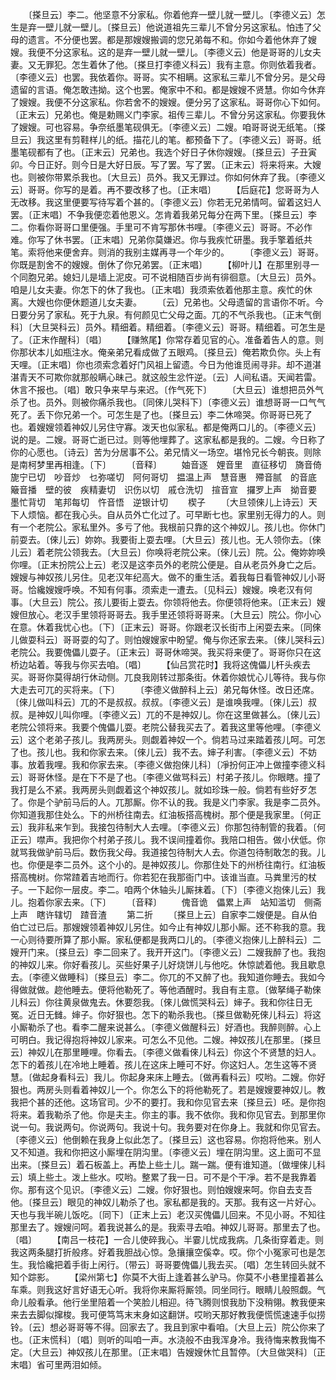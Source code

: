 <!-- { "loadSidebar": true } -->
　　〔搽旦云〕李二。他坚意不分家私。你着他弃一壁儿就一壁儿。〔李德义云〕怎生是弃一壁儿就一壁儿。〔搽旦云〕他说道祖先三辈儿不曾分另这家私。怕违了父母的遗言。不分便也罢。都是那嫂嫂搬调的您兄弟每不和。你如今着他休弃了嫂嫂。我便不分这家私。这的是弃一壁儿就一壁儿。〔李德义云〕他是哥哥的儿女夫妻。又无罪犯。怎生着休了他。〔搽旦打李德义科云〕我有主意。你则依着我者。〔李德义云〕也罢。我依着你。哥哥。实不相瞒。这家私三辈儿不曾分另。是父母遗留的言语。俺怎敢违拗。这个也罢。俺家中不和。都是嫂嫂不贤慧。你如今休弃了嫂嫂。我便不分这家私。你若舍不的嫂嫂。便分另了这家私。哥哥你心下如何。〔正末云〕兄弟也。俺是勅赐义门李家。祖传三辈儿。不曾分另这家私。你要我休了嫂嫂。可也容易。争奈纸墨笔砚俱无。〔李德义云〕二嫂。咱哥哥说无纸笔。〔搽旦云〕我这里有剪鞋样儿的纸。描花儿的笔。都预备下了。〔李德义云〕哥哥。纸墨笔砚都有了也。〔正末云〕兄弟也。我选个好日子休你嫂嫂。〔搽旦云〕子丑寅卯。今日正好。则今日是大好日辰。写了罢。写了罢。〔正末云〕将来将来。大嫂也。则被你带累杀我也。〔大旦云〕员外。我又无罪过。你如何休弃了我。〔李德义云〕哥哥。你写的是着。再不要改移了也。〔正末唱〕
　　【后庭花】您哥哥为人无改移。我这里便要写待写着个甚的。〔李德义云〕你若无兄弟情呵。留着这妇人罢。〔正末唱〕不争我便恋着他恩义。怎肯着我弟兄每分在两下里。〔搽旦云〕李二。你看你哥哥口里便强。手里可不肯写那休书哩。〔李德义云〕哥哥。不必作难。你写了休书罢。〔正末唱〕兄弟你莫嫌迟。你与我疾忙研墨。我手擎着纸共笔。索将他来便舍弃。则消的我别主媒再寻一个年少的。
　　〔李德义云〕哥哥。你既是割舍不的嫂嫂。倒休了你兄弟罢。〔正末唱〕
　　【柳叶儿】在那里别寻一个同胞兄弟。媳妇儿是墙上泥皮。可不说相随百步尚有徘徊意。〔大旦云〕员外。咱是儿女夫妻。你怎下的休了我也。〔正末唱〕我须索依着他那主意。疾忙的休离。大嫂也你便休题道儿女夫妻。
　　〔云〕兄弟也。父母遗留的言语你不听。今日要分另了家私。死于九泉。有何颜见亡父母之面。兀的不气杀我也。〔正末气倒科〕〔大旦哭科云〕员外。精细着。精细着。〔李德义云〕哥哥。精细着。可怎生是了。〔正末作醒科〕〔唱〕
　　【赚煞尾】你常存着见官的心。准备着告人的意。则你那状本儿如瓶注水。俺亲弟兄看成做了五眼鸡。〔搽旦云〕俺若欺负你。头上有天哩。〔正末唱〕你也须索念着好门风祖上留遗。今日为他谁觅闹寻非。却不道湛湛青天不可欺你就那般瞒心昧己。就这般生忿忤逆。〔云〕人间私语。天闻若雷。休言不报也。〔唱〕敢只争来早与来迟。〔作气死下〕
　　〔大旦云〕谁想把员外气杀了也。员外。则被你痛杀我也。〔同倈儿哭科下〕〔李德义云〕谁想哥哥一口气气死了。丢下你兄弟一个。可怎生是了也。〔搽旦云〕李二休啼哭。你哥哥已死了也。着嫂嫂领着神奴儿另住守寡。泼天也似家私。都是俺两口儿的。〔李德义云〕说的是。二嫂。哥哥亡逝已过。则等他埋葬了。这家私都是我的。二嫂。今日称了你的心愿也。〔诗云〕苦为分居事不公。弟兄情义一场空。堪怜兄长今朝丧。则除是南柯梦里再相逢。〔下〕
　　〔音释〕
　　妯音逐　娌音里　直征移切　旖音倚　旎宁已切　吵音炒　乜弥嗟切　阿何哥切　揾温上声　慧音惠　殢音腻　的音底　簸音播　壁的彼　疾精妻切　识伤以切　戚仓洗切　揎音宣　攞罗上声　拗音要　墨忙背切　笔邦每切　忤音悟　逆银计切
　　楔子
　　〔大旦领倈儿上诗云〕天下人烦恼。都在我心头。自从员外亡化过了。可早断七也。家里别无得力的人。则有一个老院公。家私里外。多亏了他。我根前只靠的这个神奴儿。孩儿也。你休门前耍去。〔倈儿云〕妳妳。我要街上耍去哩。〔大旦云〕孩儿也。无人领你去。〔倈儿云〕着老院公领我去。〔大旦云〕你唤将老院公来。〔倈儿云〕院。公。俺妳妳唤你哩。〔正末扮院公上云〕老汉是这李员外的老院公便是。自从老员外身亡之后。嫂嫂与神奴孩儿另住。见老汉年纪高大。做不的重生活。着我每日看管神奴儿小哥哥。恰纔嫂嫂呼唤。不知有何事。须索走一遭去。〔见科云〕嫂嫂。唤老汉有何事。〔大旦云〕院公。孩儿要街上耍去。你领将他去。你便领将他来。〔正末云〕嫂嫂但放心。老汉手里领将哥哥去。我手里还领将哥哥来。〔大旦云〕院公。你小心在意。休着我忧心也。〔下〕〔正末云〕哥哥。你跟老汉长街市上闲耍去来。〔同倈儿做耍科云〕哥哥耍的勾了。则怕嫂嫂家中盼望。俺与你还家去来。〔倈儿哭科云〕老院公。我要傀儡儿耍子。〔正末云〕哥哥休啼哭。我买将来便了。哥哥你只在这桥边站着。等我与你买去咱。〔唱〕
　　【仙吕赏花时】我将这傀儡儿杆头疾去买。哥哥你莫得胡行休动侧。兀良我刚转过那条街。休着你娘忧心儿等待。我与你大走去可兀的买将来。〔下〕
　　〔李德义做醉科上云〕弟兄每休怪。改日还席。〔倈儿做叫科云〕兀的不是叔叔。叔叔。〔李德义云〕是谁唤我哩。〔倈儿云〕叔叔。是神奴儿叫你哩。〔李德义云〕兀的不是神奴儿。你在这里做甚么。〔倈儿云〕老院公领将来。我要个傀儡儿耍。老院公替我买去了。着我这里等他哩。〔李德义云〕这个老弟子孩儿。我两房头。则觑着神奴一个。倘若马过来踏着孩儿呵。可怎了也。孩儿也。我和你家去来。〔倈儿云〕我不去。婶子利害。〔李德义云〕不妨事。放着我哩。我和你家去来。〔李德义做抱倈儿科〕〔凈扮何正冲上做撞李德义科云〕哥哥休怪。是在下不是了也。〔李德义做骂科云〕村弟子孩儿。你眼瞎。撞了我打是么不紧。我两房头则觑着这个神奴孩儿。就如珍珠一般。倘若有些好歹怎了。你是个驴前马后的人。兀那厮。你不认的我。我是义门李家。我是李二员外。你知道我那住处么。下的州桥往南去。红油板搭高槐树。那个便是我家里。〔何正云〕我非私来乍到。我接包待制大人去哩。〔李德义云〕你那包待制管的我着。〔何正云〕噤声。我把你个村弟子孩儿。我不误间撞着你。我陪口相告。做小伏低。你就骂我做驴前马后。数伤我父母。我道接包待制大人去。你道包待制敢怎的我。儿也。你便是李二员外。这个小的。是神奴孩儿。你那住处下的州桥往南行。红油板搭高槐树。你常蹅着吉地而行。你若犯在我那衙门中。该谁当直。马粪里污的杖子。一下起你一层皮。李二。咱两个休轴头儿厮抹着。〔下〕〔李德义抱倈儿云〕我儿。抱着你家去来。〔下〕
　　〔音释〕
　　傀音诡　儡累上声　站知滥切　侧斋上声　瞎许辖切　蹅音渣
　　第二折
　　〔搽旦上云〕自家李二嫂便是。自从伯伯亡过已后。那嫂嫂领着神奴儿另住。如今止有神奴儿那小厮。还不称我的意。我一心则待要所算了那小厮。家私便都是我两口儿的。〔李德义抱倈儿上醉科云〕二嫂开门来。〔搽旦云〕李二回来了。我开开这门。〔李德义云〕二嫂我醉了也。我抱的神奴儿来。你好看孩儿。买些好果子儿好烧饼儿与他吃。休惊諕着他。我且歇息去。〔李德义做睡科〕〔搽旦云〕李二。你兀的不又醉了也。我知道你睡去。我如今得做就做。趂他睡去。便将他勒死了。等他酒醒时。我自有主意。〔做拏绳子勒倈儿科云〕你往黄泉做鬼去。休要怨我。〔倈儿做慌哭科云〕婶子。我和你往日无冤。近日无雠。婶子。你好狠也。怎下的勒杀我也。〔搽旦做勒死倈儿科云〕将这小厮勒杀了也。看李二醒来说甚么。〔李德义做醒科云〕好酒也。我醉则醉。心上可明白。我记得抱将神奴儿家来。可怎么不见他。二嫂。神奴孩儿在那里。〔搽旦云〕神奴儿在那里睡哩。你看去。〔李德义做看倈儿科云〕你这个不贤慧的妇人。怎下的着孩儿在冷地上睡着。孩儿在这床上睡可不好。你这妇人。怎生这等不贤慧。〔做起身看科云〕我儿。你起身来床上睡去。〔做再看科云〕哎哟。二嫂。你好狠也。两房头则看着神奴儿一个。你怎么下的将他勒死了。若是嫂嫂要神奴儿。教我把个甚的还他。这场官司。少不的要打。我和你见官去来〔搽旦云〕呸。是你抱将来。着我勒杀了他。你是夫主。你主的事。我不依你。我和你见官去。到那里你说一句。我说两句。你说两句。我说十句。我务要对在你身上。我就和你见官去。〔李德义云〕他倒赖在我身上似此怎了。〔搽旦云〕这也容易。你抱将他来。别人又不知道。我和你把这小厮埋在阴沟里。〔李德义云〕埋在阴沟里。这上面可不显出来。〔搽旦云〕着石板盖上。再垫上些土儿。踹一踹。便有谁知道。〔做埋倈儿科云〕填上些土。泼上些水。哎哟。整累了我一日。可不是个干凈。若不是我靠着你。那有这个见识。〔李德义云〕二嫂。你好狠也。则怕嫂嫂来呵。你自去支吾他。〔搽旦云〕眼见的神奴儿勒杀了也。家私都是我的。天那。我有这一片好心。天也与我半碗儿饭吃。〔同下〕〔正末上云〕老汉买傀儡儿回来。不见小哥。不知往那里去了。嫂嫂问呵。着我说甚么的是。我索寻去咱。神奴儿哥哥。那里去了也。〔唱〕
　　【南吕一枝花】一合儿使碎我心。半霎儿忧成我病。几条街穿着走。则我这两条腿打折般疼。好着我胆战心惊。急攘攘空傒幸。哎。你个小冤家可也是怎生。我恰纔把着手街上闲行。〔带云〕哥哥要傀儡儿我去买。〔唱〕怎生转回头就不知个踪影。
　　【梁州第七】你莫不大街上逢着甚么驴马。你莫不小巷里撞着甚么车乘。则我这好言好语无心听。我将你来厮将厮领。同坐同行。眼睛儿般照觑。气命儿般看承。他行坐里陪着一个笑脸儿相迎。待飞腾则恨我肋下没稍翎。教我便来来去去脚似撺梭。我可便笃笃末末身如这翻饼。哎哟天那好教我便慌慌速速手似捞铃。〔云〕想必哥哥等不得。回家去了。我且到家中看咱。〔大旦上云〕院公你来了也。〔正末慌科〕〔唱〕则听的叫咱一声。水浇般不由我浑身冷。我待悔来教我悔不定。〔大旦云〕神奴孩儿在那里。〔正末唱〕告嫂嫂休忙且暂停。〔大旦做哭科〕〔正末唱〕省可里两泪如倾。
